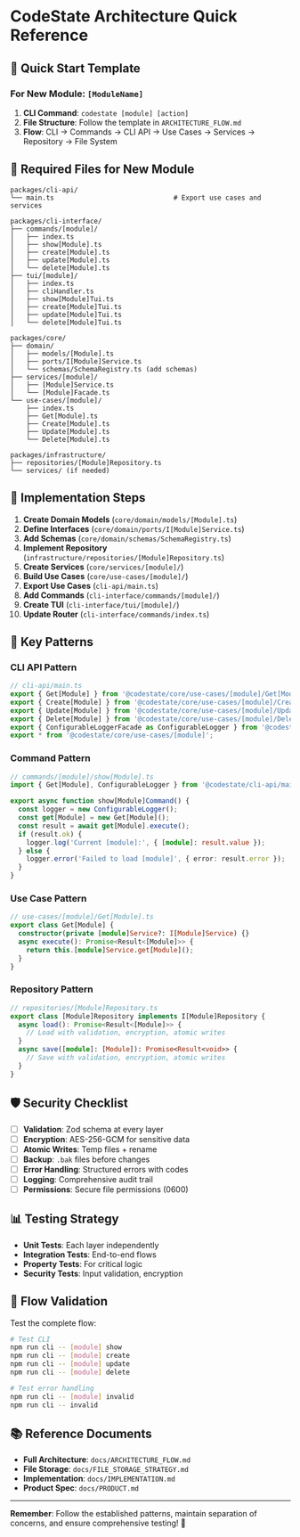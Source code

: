 # CodeState Architecture Quick Reference

## 🚀 **Quick Start Template**

### **For New Module: `[ModuleName]`**

1. **CLI Command**: `codestate [module] [action]`
2. **File Structure**: Follow the template in `ARCHITECTURE_FLOW.md`
3. **Flow**: CLI → Commands → CLI API → Use Cases → Services → Repository → File System

## 📁 **Required Files for New Module**

```
packages/cli-api/
└── main.ts                              # Export use cases and services

packages/cli-interface/
├── commands/[module]/
│   ├── index.ts
│   ├── show[Module].ts
│   ├── create[Module].ts
│   ├── update[Module].ts
│   └── delete[Module].ts
├── tui/[module]/
│   ├── index.ts
│   ├── cliHandler.ts
│   ├── show[Module]Tui.ts
│   ├── create[Module]Tui.ts
│   ├── update[Module]Tui.ts
│   └── delete[Module]Tui.ts

packages/core/
├── domain/
│   ├── models/[Module].ts
│   ├── ports/I[Module]Service.ts
│   └── schemas/SchemaRegistry.ts (add schemas)
├── services/[module]/
│   ├── [Module]Service.ts
│   └── [Module]Facade.ts
└── use-cases/[module]/
    ├── index.ts
    ├── Get[Module].ts
    ├── Create[Module].ts
    ├── Update[Module].ts
    └── Delete[Module].ts

packages/infrastructure/
├── repositories/[Module]Repository.ts
└── services/ (if needed)
```

## 🔧 **Implementation Steps**

1. **Create Domain Models** (`core/domain/models/[Module].ts`)
2. **Define Interfaces** (`core/domain/ports/I[Module]Service.ts`)
3. **Add Schemas** (`core/domain/schemas/SchemaRegistry.ts`)
4. **Implement Repository** (`infrastructure/repositories/[Module]Repository.ts`)
5. **Create Services** (`core/services/[module]/`)
6. **Build Use Cases** (`core/use-cases/[module]/`)
7. **Export Use Cases** (`cli-api/main.ts`)
8. **Add Commands** (`cli-interface/commands/[module]/`)
9. **Create TUI** (`cli-interface/tui/[module]/`)
10. **Update Router** (`cli-interface/commands/index.ts`)

## 🎯 **Key Patterns**

### **CLI API Pattern**
```typescript
// cli-api/main.ts
export { Get[Module] } from '@codestate/core/use-cases/[module]/Get[Module]';
export { Create[Module] } from '@codestate/core/use-cases/[module]/Create[Module]';
export { Update[Module] } from '@codestate/core/use-cases/[module]/Update[Module]';
export { Delete[Module] } from '@codestate/core/use-cases/[module]/Delete[Module]';
export { ConfigurableLoggerFacade as ConfigurableLogger } from '@codestate/infrastructure/services/ConfigurableLogger/ConfigurableLoggerFacade';
export * from '@codestate/core/use-cases/[module]';
```

### **Command Pattern**
```typescript
// commands/[module]/show[Module].ts
import { Get[Module], ConfigurableLogger } from '@codestate/cli-api/main';

export async function show[Module]Command() {
  const logger = new ConfigurableLogger();
  const get[Module] = new Get[Module]();
  const result = await get[Module].execute();
  if (result.ok) {
    logger.log('Current [module]:', { [module]: result.value });
  } else {
    logger.error('Failed to load [module]', { error: result.error });
  }
}
```

### **Use Case Pattern**
```typescript
// use-cases/[module]/Get[Module].ts
export class Get[Module] {
  constructor(private [module]Service?: I[Module]Service) {}
  async execute(): Promise<Result<[Module]>> {
    return this.[module]Service.get[Module]();
  }
}
```

### **Repository Pattern**
```typescript
// repositories/[Module]Repository.ts
export class [Module]Repository implements I[Module]Repository {
  async load(): Promise<Result<[Module]>> {
    // Load with validation, encryption, atomic writes
  }
  async save([module]: [Module]): Promise<Result<void>> {
    // Save with validation, encryption, atomic writes
  }
}
```

## 🛡️ **Security Checklist**

- [ ] **Validation**: Zod schema at every layer
- [ ] **Encryption**: AES-256-GCM for sensitive data
- [ ] **Atomic Writes**: Temp files + rename
- [ ] **Backup**: `.bak` files before changes
- [ ] **Error Handling**: Structured errors with codes
- [ ] **Logging**: Comprehensive audit trail
- [ ] **Permissions**: Secure file permissions (0600)

## 📊 **Testing Strategy**

- **Unit Tests**: Each layer independently
- **Integration Tests**: End-to-end flows
- **Property Tests**: For critical logic
- **Security Tests**: Input validation, encryption

## 🔄 **Flow Validation**

Test the complete flow:
```bash
# Test CLI
npm run cli -- [module] show
npm run cli -- [module] create
npm run cli -- [module] update
npm run cli -- [module] delete

# Test error handling
npm run cli -- [module] invalid
npm run cli -- invalid
```

## 📚 **Reference Documents**

- **Full Architecture**: `docs/ARCHITECTURE_FLOW.md`
- **File Storage**: `docs/FILE_STORAGE_STRATEGY.md`
- **Implementation**: `docs/IMPLEMENTATION.md`
- **Product Spec**: `docs/PRODUCT.md`

---

**Remember**: Follow the established patterns, maintain separation of concerns, and ensure comprehensive testing! 🚀 